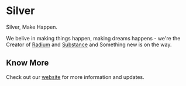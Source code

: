 # Silver

Silver, Make Happen.

We belive in making things happen, making dreams happens - we're the Creator of [Radium](https://github.com/radiumlabs) and [Substance](https://github.com/silversubstance) and Something new is on the way.

## Know More

Check out our [website](https://silver.vgseven.com) for more information and updates.
